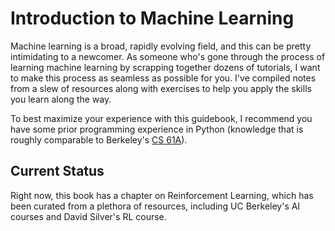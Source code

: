 # Introduction to Machine Learning

Machine learning is a broad, rapidly evolving field, and this can be pretty intimidating to a newcomer. As someone who's gone through the process of learning machine learning by scrapping together dozens of tutorials, I want to make this process as seamless as possible for you. I've compiled notes from a slew of resources along with exercises to help you apply the skills you learn along the way.


To best maximize your experience with this guidebook, I recommend you have some prior programming experience in Python (knowledge that is roughly comparable to Berkeley's [CS 61A](http://cs61a.org/)). 

## Current Status
Right now, this book has a chapter on Reinforcement Learning, which has been curated from a plethora of resources, including UC Berkeley's AI courses and David Silver's RL course. 
